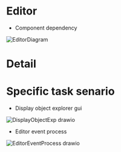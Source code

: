 # Editor
  - Component dependency

![EditorDiagram](https://github.com/nupnup-hub/JinEngine/assets/59456231/7a0dd5ec-59f0-41ce-ad82-c5c50bd6d7cf)

# Detail

# Specific task senario
 - Display object explorer gui

![DisplayObjectExp drawio](https://github.com/nupnup-hub/JinEngine/assets/59456231/d315d800-f3a1-40a1-b479-a2c42cf7b62d)

 - Editor event process

![EditorEventProcess drawio](https://github.com/nupnup-hub/JinEngine/assets/59456231/adec797b-4860-4651-b30b-4ac77bc97f4b)

   
   
